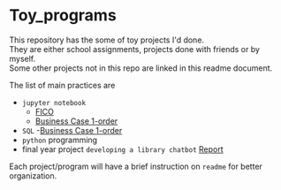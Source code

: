 # Toy_programs
This repository has the some of toy projects I'd done.<br>
They are either school assignments, projects done with friends or by myself.<br>
Some other projects not in this repo are linked in this readme document.

The list of main practices are
- `jupyter notebook`
  - [FICO](https://github.com/fl-ada/FICO)
  - [Business Case 1-order](https://github.com/fl-ada/orderlist/blob/master/analysis_python.ipynb)
- `SQL`
  -[Business Case 1-order](https://github.com/fl-ada/orderlist/blob/master/analysis-sql.sql)
- `python` programming
- final year project `developing a library chatbot` [Report](***LINK***)

Each project/program will have a brief instruction on `readme` for better organization.
